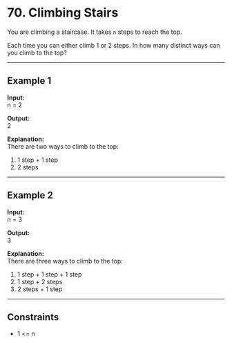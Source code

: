 # 70. Climbing Stairs

You are climbing a staircase. It takes `n` steps to reach the top.

Each time you can either climb 1 or 2 steps. In how many distinct ways can you climb to the top?

---

## Example 1

**Input:**  
n = 2

**Output:**  
2

**Explanation:**  
There are two ways to climb to the top:
1. 1 step + 1 step
2. 2 steps

---

## Example 2

**Input:**  
n = 3

**Output:**  
3

**Explanation:**  
There are three ways to climb to the top:
1. 1 step + 1 step + 1 step
2. 1 step + 2 steps
3. 2 steps + 1 step

---

## Constraints

- 1 <= n
